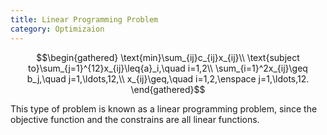 ```yaml
---
title: Linear Programming Problem
category: Optimizaion
---
```


$$\begin{gathered}
   \text{min}\sum_{ij}c_{ij}x_{ij}\\
   \text{subject to}\sum_{j=1}^{12}x_{ij}\leq{a}_i,\quad i=1,2\\
   \sum_{i=1}^2x_{ij}\geq b_j,\quad j=1,\ldots,12,\\
   x_{ij}\geq,\quad i=1,2,\enspace j=1,\ldots,12.
\end{gathered}$$

This type of problem is known as a linear programming problem, since the objective function and the constrains are all linear functions.

